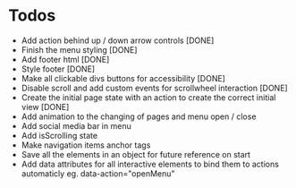 # Todos
  - Add action behind up / down arrow controls [DONE]
  - Finish the menu styling [DONE]
  - Add footer html [DONE]
  - Style footer [DONE]
  - Make all clickable divs buttons for accessibility [DONE]
  - Disable scroll and add custom events for scrollwheel interaction [DONE]
  - Create the initial page state with an action to create the correct initial view [DONE]
  - Add animation to the changing of pages and menu open / close
  - Add social media bar in menu
  - Add isScrolling state
  - Make navigation items anchor tags 
  - Save all the elements in an object for future reference on start
  - Add data attributes for all interactive elements to bind them to actions automaticly eg. data-action="openMenu" 
